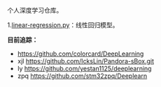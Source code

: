 个人深度学习仓库。

1.[linear-regression.py](linear-regression.py)：线性回归模型。

**目前追踪：**
- https://github.com/colorcard/DeepLearning
- xjl https://github.com/IcksLin/Pandora-sBox.git
- ly https://github.com/yestan1125/deeplearning
- zpq https://github.com/stm32zpq/Deeplearn
